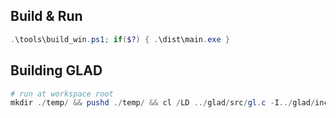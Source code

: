 ## Build & Run
```ps1
.\tools\build_win.ps1; if($?) { .\dist\main.exe }
```

## Building GLAD
```ps1
# run at workspace root
mkdir ./temp/ && pushd ./temp/ && cl /LD ../glad/src/gl.c -I../glad/include && popd;
```